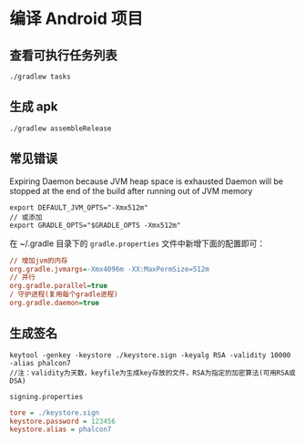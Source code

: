 # 编译 Android 项目

## 查看可执行任务列表

```shell
./gradlew tasks
```

## 生成 apk
```shell
./gradlew assembleRelease
```

## 常见错误

Expiring Daemon because JVM heap space is exhausted
Daemon will be stopped at the end of the build after running out of JVM memory

```shell
export DEFAULT_JVM_OPTS="-Xmx512m"
// 或添加
export GRADLE_OPTS="$GRADLE_OPTS -Xmx512m"
```
在 ~/.gradle 目录下的 `gradle.properties` 文件中新增下面的配置即可：

```ini
// 增加jvm的内存
org.gradle.jvmargs=-Xmx4096m -XX:MaxPermSize=512m
// 并行
org.gradle.parallel=true
/ 守护进程(复用每个gradle进程)
org.gradle.daemon=true
```

## 生成签名

```shell
keytool -genkey -keystore ./keystore.sign -keyalg RSA -validity 10000 -alias phalcon7
//注：validity为天数，keyfile为生成key存放的文件，RSA为指定的加密算法(可用RSA或DSA)
```
`signing.properties`
```ini
tore = ./keystore.sign
keystore.password = 123456
keystore.alias = phalcon7
```